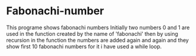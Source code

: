 # Fabonachi-number
This programe shows fabonachi numbers
Initially two numbers 0 and 1 are used in the function created by the name of 'fabonachi' then by using recursion in 
the function the numbers are added again and again and they show first 10 fabonachi numbers for it i have used a while loop.

